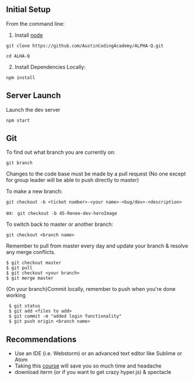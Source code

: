## Initial Setup
From the command line: 

1. Install [node](https://nodejs.org/en/)

``` 
git clone https://github.com/AustinCodingAcademy/ALPHA-Q.git
```

```
cd ALHA-Q
```
2. Install Dependencies Locally:
```
npm install
```
## Server Launch
Launch the dev server
```
npm start
```
## Git

To find out what branch you are currently on:

```
git branch

```

Changes to the code base must be made by a pull request (No one except for group leader
will be able to push directly to master)

To make a new branch:
```
git checkout -b <ticket number>-<your name>-<bug/dev>-<description>
```
ex: ``` git checkout -b 45-Renee-dev-heroImage```

To switch back to master or another branch:

```
git checkout <branch name>
```

Remember to pull from master every day and update your branch &
resolve any merge conflicts.

``` 
$ git checkout master 
$ git pull 
$ git checkout <your branch>
$ git merge master

```
(On your branch)Commit locally, remember to push when you're done working

```
 $ git status
 $ git add <files to add> 
 $ git commit -m "added login functionality" 
 $ git push origin <branch name>
 ```
## Recommendations

- Use an IDE (i.e. Webstorm) or an advanced text editor like Sublime or Atom
- Taking this [course](https://www.codecademy.com/en/courses/learn-the-command-line/lessons/navigation/exercises/your-first-command) will 
save you so much time and headache
- download iterm (or if you want to get crazy hyper.js) & spectacle
 
